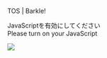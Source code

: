 TOS | Barkle!

JavaScriptを有効にしてください  
Please turn on your JavaScript

![](/static-assets/splash.png?1726490331134)